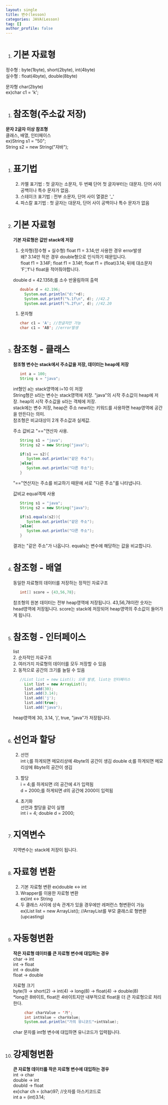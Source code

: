 ```yaml
---
layout: single
title: 변수(lesson)
categories: JAVA(Lesson)
tag: []
author_profile: false
---
```


1. # 기본 자료형   
정수형 : byte(1byte), short(2byte), int(4byte)    
실수형 : float(4byte), double(8byte)   

문자형 char(2byte)   
ex)char c1 = 'k';

1. # 참조형(주소값 저장)   
__문자 2글자 이상 참조형__   
클래스, 배열, 인터페이스   
ex)String s1 = "50";   
String s2 = new String("자바");   

1. # 표기법   
   2. 카멜 표기법 : 첫 글자는 소문자, 두 번째 단어 첫 글자부터는 대문자. 단어 사이 공백이나 특수 문자가 없음.   
   2. 스테이크 표기법 : 전부 소문자, 단어 사이 열결은 '_'   
   2. 파스칼 표기법 : 첫 글자는 대문자, 단어 사이 공백이나 특수 문자가 없음

1. # 기본 자료형
   
   __기본 자료형은 값만 stack에 저장__   

   1. 숫자형(정수형 + 실수형)
   float f1 = 3.14;만 사용한 경우 error발생   
   왜? 3.14만 적은 경우 double형으로 인식하기 때문입니다.   
   float f1 = 3.14F;
   float f1 = 3.14f;
   float f1 = (float)3.14;
   뒤에 대소문자 'F','f'나 float을 적어줘야합니다.   

   double d = 42.1358;를 소수 반올림하여 출력   
   ```java
      double d = 42.196;
		System.out.println("d:"+d);
		System.out.printf("%.1f\n", d); //42.2
		System.out.printf("%.2f\n", d); //42.20
   ```   
   
   1. 문자형
   ```java
      char c1 = 'A'; //한글자만 가능
      char c1 = 'AB'; //error발생
   ```   

1. # 참조형 - 클래스
   __참조형 변수는 stack에서 주소값을 저장, 데이터는 heap에 저장__   

   ```java
      int a = 100;
      String s = "java";
   ```
   int형인 a는 stack영역에 i=10 이 저장   
   String형은 s라는 변수는 stack영역에 저장. "java"의 시작 주소값이 heap에 저장. heap의 시작 주소값을 s라는 객체에 저장.   
   stack에는 변수 저장, heap은 주소
   new라는 키워드를 사용하면 heap영역에 공간을 만든다는 의미.   
   참조형은 비교대상이 2개 주소값과 실제값.
   
   주소 값비교 "=="연산자 사용.
   ```java
      String s1 = "java";
      String s2 = new String("java");

      if(s1 == s2){
         System.out.println("같은 주소");
      }else{
         System.out.println("다른 주소");
      }
   ```   
   "=="연산자는 주소를 비교하기 때문에 서로 "다른 주소"를 나타냅니다.

   값비교 equal객체 사용
   ```java
      String s1 = "java";
      String s2 = new String("java");

      if(s1.equals(s2)){
         System.out.println("같은 주소");
      }else{
         System.out.println("다른 주소");
      }
   ```   
   결과는 "같은 주소"가 나옵니다. equals는 변수에 해당하는 값을 비교합니다.   

1. # 참조형 - 배열
   동일한 자료형의 데이터를 저장하는 정적인 자료구조   
   ```java
      int[] score = {43,56,78};
   ```
   참조형의 원본 데이터는 전부 heap영역에 저장됩니다. 43,56,78이란 숫자는 head영역에 저장됩니다. score는 stack에 저장되어 heap영역의 주소값이 들어가게 됩니다.   

1. # 참조형 - 인터페이스
   list   
   2. 순자적인 자료구조   
   2. 여러가지 자료형의 데이터를 모두 저장할 수 있음   
   2. 동적으로 공간의 크기를 늘릴 수 있음

   ```java
      //List list = new List(); 오류 발생, list는 인터페이스
		List list = new ArrayList();
		list.add(30);
		list.add(3.14);
		list.add('j');
		list.add(true);
		list.add("java");
   ```   
   heap영역에 30, 3.14, 'j', true, "java"가 저장됩니다.   

1. # 선언과 할당
   2. 선언   
   int i;를 하게되면 메모리상에 4byte의 공간이 생김
   double d;를 하게되면 메모리상에 8byte의 공간이 생김   

   2. 할당   
   i = 4;를 하게되면 i의 공간에 4가 입력됨   
   d = 2000;를 하게되면 d의 공간에 2000이 입력됨   

   2. 초기화   
   선언과 할당을 같이 실행   
   int i = 4;
   double d = 2000;

1. # 지역변수
   지역변수는 stack에 저장이 됩니다.   

1. # 자료형 변환   
   2. 기본 자료형 변환 ex)double ↔ int    
   2. Wrapper를 이용한 자료형 변환    
   ex)int ↔ String   
   2. 두 클래스 사이에 상속 관계가 있을 경우에만 레퍼런스 형변환이 가능   
   ex)List list = new ArrayList(); //ArrayList를 부모 클래스로 형변환(upcasting)
   
1. # 자동형변환
   __작은 자료형 데이터를 큰 자료형 변수에 대입하는 경우__   
   char → int   
   int → float   
   int → double   
   float → double   

   자료형 크기   
   byte(1) → short(2) → int(4) → long(8) → float(4) → double(8)   
   *long은 8바이트, float은 4바이트지만 내부적으로 float을 더 큰 자료형으로 처리한다.   

   ```java
		char charValue = '가';
		int intValue = charValue;
		System.out.println("가의 유니코드"+intValue);
   ```   
   char 문자를 int형 변수에 대입하면 유니코드가 입력됩니다.   

1. # 강제형변환   
   __큰 자료형 데이터를 작은 자료형 변수에 대입하는 경우__   
   int → char   
   double → int   
   doubld → float   
   ex)char ch = (char)97; //숫자를 아스키코드로     
   int a = (int)3.14;   

